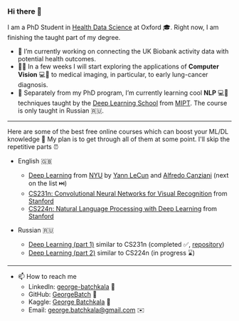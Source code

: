 ### Hi there 👋

I am a PhD Student in [Health Data Science](https://www.bdi.ox.ac.uk/study/cdt) at Oxford 🎓.
Right now, I am finishing the taught part of my degree.

- 🔭 I’m currently working on connecting the UK Biobank activity data with potential health outcomes.
- 🔭🔭 In a few weeks I will start exploring the applications of **Computer Vision** 💻👀 to medical imaging, in particular, to early lung-cancer diagnosis.
- 🌱 Separately from my PhD program, I’m currently learning cool **NLP** 💻💬 techniques taught by the [Deep Learning School](https://www.dlschool.org/advanced-track) from [MIPT](https://mipt.ru/english/). The course is only taught in Russian 🇷🇺.

----

Here are some of the best free online courses which can boost your ML/DL knowledge 🚀 My plan is to get through all of them at some point. I'll skip the repetitive parts ⏰
- English 🇬🇧
  - [Deep Learning](https://atcold.github.io/pytorch-Deep-Learning/) from [NYU](https://www.nyu.edu/admissions.html) by [Yann LeCun](https://twitter.com/ylecun) and [Alfredo Canziani](https://twitter.com/alfcnz) (next on the list ⏭️)
  - [CS231n: Convolutional Neural Networks for Visual Recognition](http://cs231n.stanford.edu/) from [Stanford](https://www.stanford.edu)
  - [CS224n: Natural Language Processing with Deep Learning](http://web.stanford.edu/class/cs224n/) from [Stanford](https://www.stanford.edu)

- Russian 🇷🇺
    - [Deep Learning (part 1)](https://stepik.org/course/91157/promo) similar to CS231n (completed ✅, [repository](https://github.com/GeorgeBatch/cv_from_dls))
    - [Deep Learning (part 2)](https://stepik.org/course/92488/syllabus) similar to CS224n (in progress :hourglass:)

----

- 📫 How to reach me
  - LinkedIn: [george-batchkala](https://www.linkedin.com/in/george-batchkala/) 🔗
  - GitHub: [GeorgeBatch](https://github.com/GeorgeBatch) 🔗
  - Kaggle: [George Batchkala](https://www.kaggle.com/gbatchkala) 🔗
  - Email: george.batchkala@gmail.com ✉️

<!--
**GeorgeBatch/GeorgeBatch** is a ✨ _special_ ✨ repository because its `README.md` (this file) appears on your GitHub profile.

Here are some ideas to get you started:

- 🔭 I’m currently working on ...
- 🌱 I’m currently learning ...
- 👯 I’m looking to collaborate on ...
- 🤔 I’m looking for help with ...
- 💬 Ask me about ...
- 📫 How to reach me: ...
- 😄 Pronouns: ...
- ⚡ Fun fact: ...
-->
